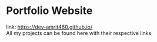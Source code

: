 # Portfolio Website
link: https://dev-amrit460.github.io/ <br>
All my projects can be found here with their respective links
